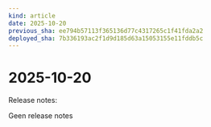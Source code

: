 ```yaml
---
kind: article
date: 2025-10-20
previous_sha: ee794b57113f365136d77c4317265c1f41fda2a2
deployed_sha: 7b336193ac2f1d9d185d63a15053155e11fddb5c
---
```


# 2025-10-20

Release notes:

Geen release notes
